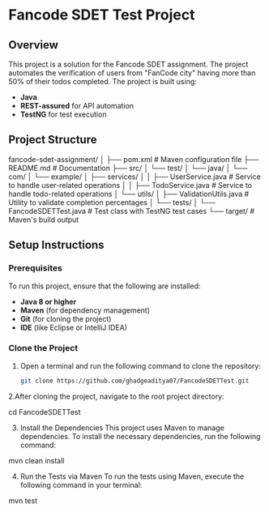 # Fancode SDET Test Project

## Overview

This project is a solution for the Fancode SDET assignment. The project automates the verification of users from "FanCode city" having more than 50% of their todos completed. The project is built using:
- **Java**
- **REST-assured** for API automation
- **TestNG** for test execution

## Project Structure

fancode-sdet-assignment/
│
├── pom.xml                                  # Maven configuration file
├── README.md                                # Documentation
├── src/
│   └── test/
│       └── java/
│           └── com/
│               └── example/
│                   ├── services/
│                   │   ├── UserService.java            # Service to handle user-related operations
│                   │   ├── TodoService.java            # Service to handle todo-related operations
│                   └── utils/
│                       ├── ValidationUtils.java        # Utility to validate completion percentages
│                   └── tests/
│                       └── FancodeSDETTest.java        # Test class with TestNG test cases
└── target/                                     # Maven's build output




## Setup Instructions

### Prerequisites
To run this project, ensure that the following are installed:
- **Java 8 or higher**
- **Maven** (for dependency management)
- **Git** (for cloning the project)
- **IDE** (like Eclipse or IntelliJ IDEA)

### Clone the Project
1. Open a terminal and run the following command to clone the repository:

   ```bash
   git clone https://github.com/ghadgeaditya07/FancodeSDETTest.git

2.After cloning the project, navigate to the root project directory:

cd FancodeSDETTest

3. Install the Dependencies
This project uses Maven to manage dependencies. To install the necessary dependencies, run the following command:

mvn clean install

4. Run the Tests via Maven
To run the tests using Maven, execute the following command in your terminal:

mvn test




